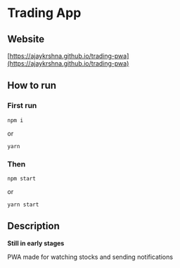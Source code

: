 # Trading App

## Website
[https://ajaykrshna.github.io/trading-pwa](https://ajaykrshna.github.io/trading-pwa)

## How to run

### First run
```shell
npm i
```
or
```shell
yarn
```

### Then
```shell
npm start
```
or 
```shell
yarn start 
```

## Description

**Still in early stages**

PWA made for watching stocks and sending notifications